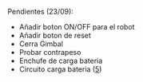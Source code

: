 Pendientes (23/09): 

- Añadir boton ON/OFF para el robot
- Añadir boton de reset 
- Cerra Gimbal
- Probar contrapeso
- Enchufe de carga bateria
- Circuito carga bateria ([5](https://github.com/FabLabUTFSM/CareRobots/issues/5))

